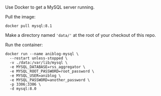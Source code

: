 Use Docker to get a MySQL server running.

Pull the image:

```
docker pull mysql:8.1
```

Make a directory named `'data/'` at the root of your checkout of this repo.

Run the container:

```
docker run --name aniblog-mysql \
  --restart unless-stopped \
  -v ./data:/var/lib/mysql \
  -e MYSQL_DATABASE=rss_aggregator \
  -e MYSQL_ROOT_PASSWORD=root_password \
  -e MYSQL_USER=aniblog \
  -e MYSQL_PASSWORD=another_password \
  -p 3306:3306 \
  -d mysql:8.0
```
